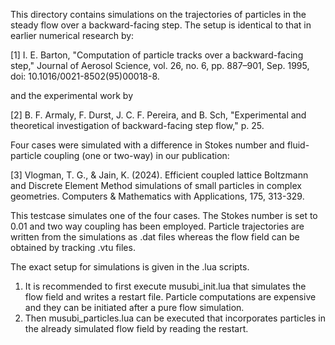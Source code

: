This directory contains simulations on the trajectories of particles in the
steady flow over a backward-facing step. The setup is identical to that in
earlier numerical research by:

[1] I. E. Barton, "Computation of particle tracks over a backward-facing step,"
Journal of Aerosol Science, vol. 26, no. 6, pp. 887–901, Sep. 1995, doi:
10.1016/0021-8502(95)00018-8.

and the experimental work by

[2] B. F. Armaly, F. Durst, J. C. F. Pereira, and B. Sch, "Experimental and
theoretical investigation of backward-facing step flow," p. 25.

Four cases were simulated with a difference in Stokes number and fluid-particle
coupling (one or two-way) in our publication:

[3] Vlogman, T. G., & Jain, K. (2024). Efficient coupled lattice Boltzmann and
Discrete Element Method simulations of small particles in complex geometries.
Computers & Mathematics with Applications, 175, 313-329.

This testcase simulates one of the four cases.
The Stokes number is set to 0.01 and two way coupling has been employed. 
Particle trajectories are written from the simulations as .dat files whereas
the flow field can be obtained by tracking .vtu files.

The exact setup for simulations is given in the .lua scripts.
1. It is recommended to first execute musubi_init.lua that simulates the flow
field and writes a restart file.
Particle computations are expensive and they can be initiated after a pure flow
simulation.
2. Then musubi_particles.lua can be executed that incorporates particles in the
already simulated flow field by reading the restart.
